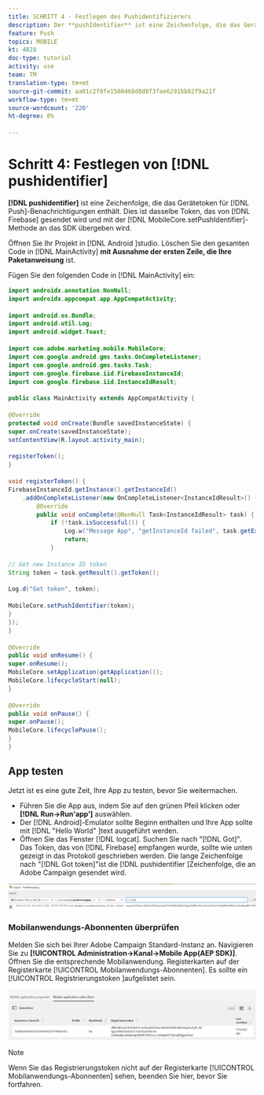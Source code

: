```yaml
---
title: SCHRITT 4 - Festlegen des Pushidentifizierers
description: Der **pushIdentifier** ist eine Zeichenfolge, die das Gerätetoken für Push-Benachrichtigungen enthält. Dies ist dasselbe Token, das von Firebase gesendet und mit der MobileCore.setPushIdentifier-Methode an das SDK übergeben wird.
feature: Push
topics: MOBILE
kt: 4828
doc-type: tutorial
activity: use
team: TM
translation-type: tm+mt
source-git-commit: aa01c2f8fe1560468d0d8f3fae6291bb82f9a21f
workflow-type: tm+mt
source-wordcount: '220'
ht-degree: 0%

---
```


# Schritt 4: Festlegen von [!DNL pushidentifier]

**[!DNL pushidentifier]** ist eine Zeichenfolge, die das Gerätetoken für [!DNL Push]-Benachrichtigungen enthält. Dies ist dasselbe Token, das von [!DNL Firebase] gesendet wird und mit der [!DNL MobileCore.setPushIdentifier]-Methode an das SDK übergeben wird.

Öffnen Sie Ihr Projekt in [!DNL Android ]studio. Löschen Sie den gesamten Code in [!DNL MainActivity] **mit Ausnahme der ersten Zeile, die Ihre Paketanweisung** ist.

Fügen Sie den folgenden Code in [!DNL MainActivity] ein:

<!--
Removed `{.line-numbers}` below
-->

```java
import androidx.annotation.NonNull;
import androidx.appcompat.app.AppCompatActivity;

import android.os.Bundle;
import android.util.Log;
import android.widget.Toast;

import com.adobe.marketing.mobile.MobileCore;
import com.google.android.gms.tasks.OnCompleteListener;
import com.google.android.gms.tasks.Task;
import com.google.firebase.iid.FirebaseInstanceId;
import com.google.firebase.iid.InstanceIdResult;

public class MainActivity extends AppCompatActivity {

@Override
protected void onCreate(Bundle savedInstanceState) {
super.onCreate(savedInstanceState);
setContentView(R.layout.activity_main);

registerToken();
}

void registerToken() {
FirebaseInstanceId.getInstance().getInstanceId()
    .addOnCompleteListener(new OnCompleteListener<InstanceIdResult>() {
        @Override
        public void onComplete(@NonNull Task<InstanceIdResult> task) {
            if (!task.isSuccessful()) {
                Log.w("Message App", "getInstanceId failed", task.getException());
                return;
            }

// Get new Instance ID token
String token = task.getResult().getToken();

Log.d("Got token", token);

MobileCore.setPushIdentifier(token);
}
});
}

@Override
public void onResume() {
super.onResume();
MobileCore.setApplication(getApplication());
MobileCore.lifecycleStart(null);
}

@Override
public void onPause() {
super.onPause();
MobileCore.lifecyclePause();
}
}
```

## App testen

Jetzt ist es eine gute Zeit, Ihre App zu testen, bevor Sie weitermachen.

* Führen Sie die App aus, indem Sie auf den grünen Pfeil klicken oder **[!DNL Run->Run'app']** auswählen.
* Der [!DNL Android]-Emulator sollte Beginn enthalten und Ihre App sollte mit [!DNL "Hello World" ]text ausgeführt werden.
* Öffnen Sie das Fenster [!DNL logcat]. Suchen Sie nach &quot;[!DNL Got]&quot;. Das Token, das von [!DNL Firebase] empfangen wurde, sollte wie unten gezeigt in das Protokoll geschrieben werden. Die lange Zeichenfolge nach &quot;[!DNL Got token]&quot;ist die [!DNL pushidentifier ]Zeichenfolge, die an Adobe Campaign gesendet wird.

![logcat-token](assets/logcat-got-token.PNG)

### Mobilanwendungs-Abonnenten überprüfen

Melden Sie sich bei Ihrer Adobe Campaign Standard-Instanz an.
Navigieren Sie zu **[!UICONTROL Administration->Kanal->Mobile App(AEP SDK)]**. Öffnen Sie die entsprechende Mobilanwendung. Registerkarten auf der Registerkarte [!UICONTROL Mobilanwendungs-Abonnenten]. Es sollte ein [!UICONTROL Registrierungstoken ]aufgelistet sein.

![mobile-application-subscribers](assets/mobile-application-subscribers.PNG)

>[!NOTE]
>
>Wenn Sie das Registrierungstoken nicht auf der Registerkarte [!UICONTROL Mobilanwendungs-Abonnenten] sehen, beenden Sie hier, bevor Sie fortfahren.
